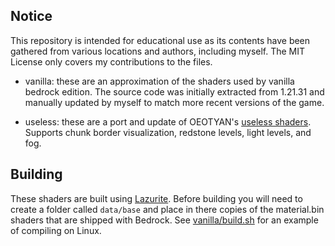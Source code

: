## Notice

This repository is intended for educational use as its contents have been
gathered from various locations and authors, including myself. The MIT License
only covers my contributions to the files.

- vanilla: these are an approximation of the shaders used by vanilla
  bedrock edition. The source code was initially extracted from 1.21.31 and
  manually updated by myself to match more recent versions of the game.

- useless: these are a port and update of OEOTYAN's [useless shaders](https://github.com/OEOTYAN/useless-shaders). Supports chunk border visualization,
redstone levels, light levels, and fog. 

## Building

These shaders are built using [Lazurite](https://veka0.github.io/lazurite/).
Before building you will need to create a folder called `data/base` and
place in there copies of the material.bin shaders that are shipped with Bedrock.
See [vanilla/build.sh](vanilla/build.sh) for an example of compiling on Linux.
